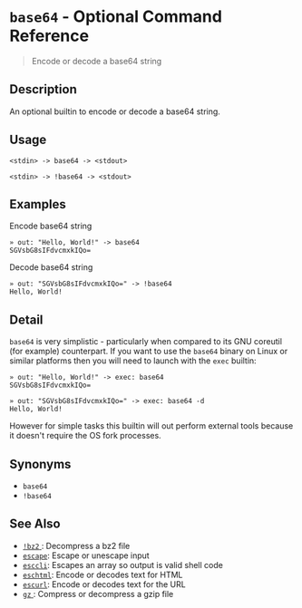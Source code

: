 # `base64`  - Optional Command Reference

> Encode or decode a base64 string

## Description

An optional builtin to encode or decode a base64 string.

## Usage

    <stdin> -> base64 -> <stdout>
    
    <stdin> -> !base64 -> <stdout>

## Examples

Encode base64 string

    » out: "Hello, World!" -> base64
    SGVsbG8sIFdvcmxkIQo=
    
Decode base64 string

    » out: "SGVsbG8sIFdvcmxkIQo=" -> !base64
    Hello, World!

## Detail

`base64` is very simplistic - particularly when compared to its GNU coreutil
(for example) counterpart. If you want to use the `base64` binary on Linux
or similar platforms then you will need to launch with the `exec` builtin:

    » out: "Hello, World!" -> exec: base64
    SGVsbG8sIFdvcmxkIQo=
    
    » out: "SGVsbG8sIFdvcmxkIQo=" -> exec: base64 -d
    Hello, World!
    
However for simple tasks this builtin will out perform external tools because
it doesn't require the OS fork processes.

## Synonyms

* `base64`
* `!base64`


## See Also

* [`!bz2` ](../optional/bz2.md):
  Decompress a bz2 file
* [`escape`](../commands/escape.md):
  Escape or unescape input 
* [`esccli`](../commands/esccli.md):
  Escapes an array so output is valid shell code
* [`eschtml`](../commands/eschtml.md):
  Encode or decodes text for HTML
* [`escurl`](../commands/escurl.md):
  Encode or decodes text for the URL
* [`gz` ](../optional/gz.md):
  Compress or decompress a gzip file